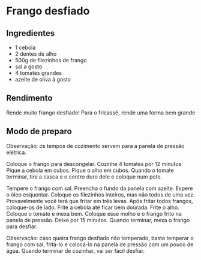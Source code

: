 # Frango desfiado

## Ingredientes

* 1 cebola
* 2 dentes de alho
* 500g de filezinhos de frango
* sal a gosto
* 4 tomates grandes
* azeite de oliva à gosto

## Rendimento

Rende muito frango desfiado! Para o fricassê, rende uma forma bem grande

## Modo de preparo

Observação: os tempos de cozimento servem para a panela de pressão elétrica. 

Coloque o frango para descongelar. Cozinhe 4 tomates por 12 minutos. Pique a cebola em cubos. Pique o alho em cubos. Quando o tomate terminar,
tire a casca e o centro duro dele e coloque num pote. 

Tempere o frango com sal. Preencha o fundo da panela com azeite. Espere o óleo esquentar. Coloque os filezinhos inteiros, mas não todos de uma vez. 
Provavelmente você terá que fritar em três levas. Após fritar todos frangos, coloque-os de lado. Frite a cebola até ficar bem dourada. Frite o alho. Coloque o tomate e mexa bem.
Coloque esse molho e o frango frito na panela de pressão. Deixe por 15 minutos. Quando terminar, mexa o frango para desfiar.

Observação: caso queira frango desfiado não temperado, basta temperar o frango com sal, fritá-lo e colocá-lo na panela de pressão com um pouco de água. Quando terminar de cozinhar, vai ser fácil desfiar.
